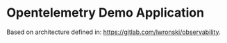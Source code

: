 # Opentelemetry Demo Application
Based on architecture defined in: https://gitlab.com/lwronski/observability.
